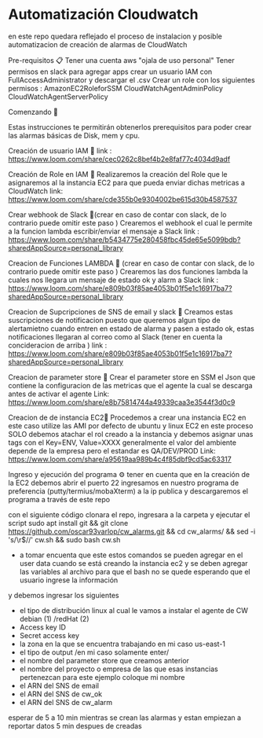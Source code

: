 # Automatización Cloudwatch 
en este repo quedara reflejado el proceso de instalacion y posible automatizacion de creación de alarmas de CloudWatch



Pre-requisitos 📋
Tener una cuenta aws "ojala de uso personal"
Tener permisos en slack para agregar apps
crear un usuario IAM con FullAccessAdministrator y descargar el .csv 
Crear un role con los siguientes permisos : 
AmazonEC2RoleforSSM 
CloudWatchAgentAdminPolicy 
CloudWatchAgentServerPolicy

Comenzando 🚀

Estas instrucciones te permitirán obtenerlos prerequisitos para poder crear las alarmas básicas de Disk, mem y cpu.

Creación de usuario IAM 🔧 
link : https://www.loom.com/share/cec0262c8bef4b2e8faf77c4034d9adf

Creación de Role en IAM 🔧 
Realizaremos la creación del Role que le asignaremos al la instancia EC2 para que pueda enviar dichas metricas a CloudWatch
link: https://www.loom.com/share/cde355b0e9304002be615d30b4587537

Crear webhook de Slack 🔧(crear en caso de contar con slack, de lo contrario puede omitir este paso ) 
Crearemos el webhook el cual le permite a la funcion lambda escribir/enviar el mensaje a Slack 
link : https://www.loom.com/share/b5434775e280458fbc45de65e5099bdb?sharedAppSource=personal_library

Creacion de Funciones LAMBDA 🔧 (crear en caso de contar con slack, de lo contrario puede omitir este paso )
Crearemos las dos funciones lambda la cuales nos llegara un mensaje de estado ok y alarm  a Slack 
link : https://www.loom.com/share/e809b03f85ae4053b01f5e1c16917ba7?sharedAppSource=personal_library

Creacion  de Supcripciones de SNS de email y slack 🔧 
Creamos estas suscripciones de notificacion puesto que queremos algun tipo de alertamietno cuando entren en estado de alarma y pasen a estado ok, estas notificaciones llegaran al correo como al Slack (tener en cuenta la concideracion de arriba )
link : https://www.loom.com/share/e809b03f85ae4053b01f5e1c16917ba7?sharedAppSource=personal_library

Creacion  de parameter store 🔧 
Crear el parameter store  en SSM el Json que contiene la configuracion de las metricas que el agente la cual se descarga antes de activar el agente 
Link: https://www.loom.com/share/e8b75814744a49339caa3e3544f3d0c9


Creacion  de de instancia EC2🔧
Procedemos a crear una instancia EC2 en este caso utilize las AMI por defecto de ubuntu y linux EC2 
en este proceso SOLO debemos atachar el rol creado a la instancia y debemos asignar unas tags con el Key=ENV, Value=XXXX generalmente el valor del ambiente depende de la empresa pero el estandar es QA/DEV/PROD
Link: https://www.loom.com/share/a95619aa989b4c4f85dbf9cd5ac63317

Ingreso y ejecución del programa ⚙️
tener en cuenta que en la creación de la EC2 debemos abrir el puerto 22 
ingresamos en nuestro programa de preferencia (putty/termius/mobaXterm) a la ip publica 
y descargaremos el programa a través de este repo 


con el siguiente código clonara el repo, ingresara a la carpeta y ejecutar el script 
sudo apt install git && git clone https://github.com/oscar93varlop/cw_alarms.git && cd cw_alarms/ &&  sed -i 's/\r$//' cw.sh && sudo bash cw.sh
* a tomar encuenta que este estos comandos se pueden agregar en el user data cuando se está creando la instancia ec2 y se deben agregar las variables al archivo para que el bash no se quede esperando que el usuario ingrese la información


y debemos ingresar los siguientes 
* el tipo de distribución linux al cual le vamos a instalar el agente de CW debian (1) /redHat (2)
* Access key ID
* Secret access key
* la zona en la que se encuentra trabajando  en mi caso us-east-1 
* el tipo de output /en mi caso solamente enter/
* el nombre del parameter store que creamos anterior 
* el nombre del proyecto o empresa de las que esas instancias pertenezcan para este ejemplo coloque mi nombre 
* el ARN del SNS de email
* el ARN del SNS de cw_ok
* el ARN del SNS de cw_alarm

esperar de 5 a 10 min mientras se crean las alarmas y estan empiezan a reportar datos 5 min despues de creadas 
